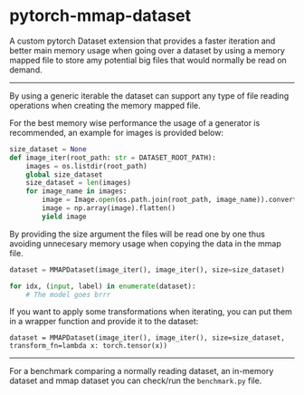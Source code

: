 # pytorch-mmap-dataset

A custom pytorch Dataset extension that provides a faster iteration and better main memory usage when going over a dataset by using a memory mapped file to store amy potential big files that would normally be read on demand.

---

By using a generic iterable the dataset can support any type of file reading operations when creating the memory mapped file. 

For the best memory wise performance the usage of a generator is recommended, an example for images is provided below:

```python
size_dataset = None
def image_iter(root_path: str = DATASET_ROOT_PATH):
    images = os.listdir(root_path)
    global size_dataset
    size_dataset = len(images)
    for image_name in images:
        image = Image.open(os.path.join(root_path, image_name)).convert("RGB")
        image = np.array(image).flatten()
        yield image
```

By providing the size argument the files will be read one by one thus avoiding unnecesary memory usage when copying the data in the mmap file.
```python
dataset = MMAPDataset(image_iter(), image_iter(), size=size_dataset)

for idx, (input, label) in enumerate(dataset):
    # The model goes brrr
```

If you want to apply some transformations when iterating, you can put them in a wrapper function and provide it to the dataset:
```
dataset = MMAPDataset(image_iter(), image_iter(), size=size_dataset, transform_fn=lambda x: torch.tensor(x))
```

---

For a benchmark comparing a normally reading dataset, an in-memory dataset and mmap dataset you can check/run the `benchmark.py` file.